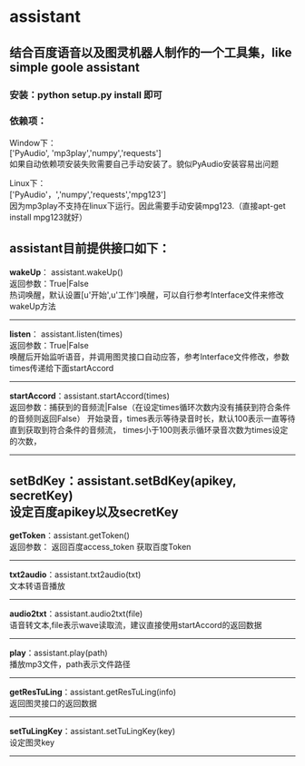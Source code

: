 # assistant
## 结合百度语音以及图灵机器人制作的一个工具集，like simple goole assistant

### 安装：python setup.py install 即可

### 依赖项：
Window下：   
['PyAudio', 'mp3play','numpy','requests']        
如果自动依赖项安装失败需要自己手动安装了。貌似PyAudio安装容易出问题

Linux下：       
['PyAudio'，','numpy','requests','mpg123']   
因为mp3play不支持在linux下运行。因此需要手动安装mpg123.（直接apt-get install mpg123就好）

## assistant目前提供接口如下：    
**wakeUp**：
    assistant.wakeUp()        
    返回参数：True|False   
    热词唤醒，默认设置[u'开始',u'工作']唤醒，可以自行参考Interface文件来修改wakeUp方法   

---

**listen**： assistant.listen(times)   
    返回参数：True|False   
    唤醒后开始监听语音，并调用图灵接口自动应答，参考Interface文件修改，参数times传递给下面startAccord     

---

**startAccord**：assistant.startAccord(times)    
    返回参数：捕获到的音频流|False（在设定times循环次数内没有捕获到符合条件的音频则返回False）
    开始录音，times表示等待录音时长，默认100表示一直等待直到获取到符合条件的音频流，
    times小于100则表示循环录音次数为times设定的次数，

---

**setBdKey**：assistant.setBdKey(apikey, secretKey)    
    设定百度apikey以及secretKey
---

**getToken**：assistant.getToken()    
    返回参数： 返回百度access_token
    获取百度Token

---

**txt2audio**：assistant.txt2audio(txt)   
    文本转语音播放

---

**audio2txt**：assistant.audio2txt(file)   
    语音转文本,file表示wave读取流，建议直接使用startAccord的返回数据

---

**play**：assistant.play(path)   
    播放mp3文件，path表示文件路径

---

**getResTuLing**：assistant.getResTuLing(info)   
    返回图灵接口的返回数据

---

**setTuLingKey**：assistant.setTuLingKey(key)   
    设定图灵key

---

